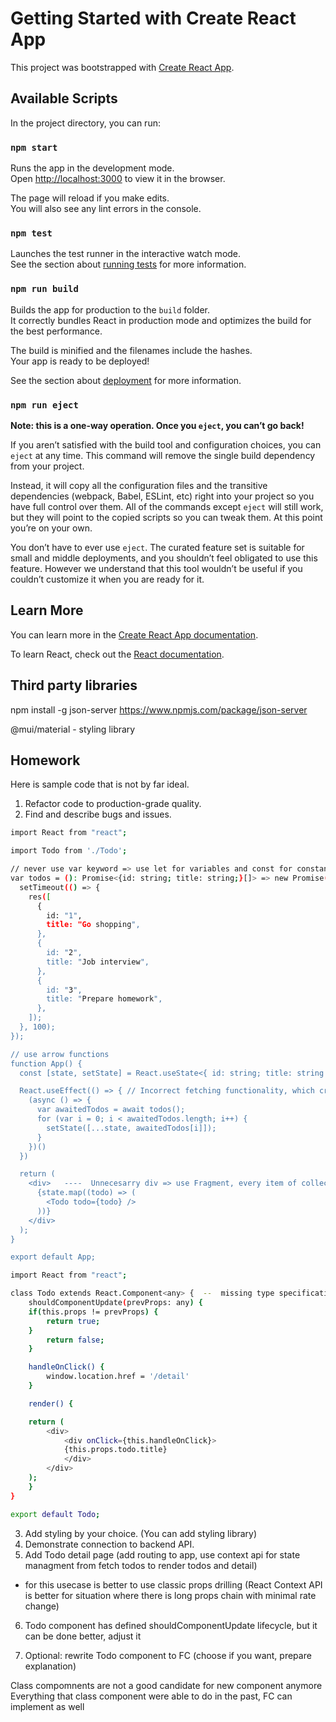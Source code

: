 # Getting Started with Create React App

This project was bootstrapped with [Create React App](https://github.com/facebook/create-react-app).

## Available Scripts

In the project directory, you can run:

### `npm start`

Runs the app in the development mode.\
Open [http://localhost:3000](http://localhost:3000) to view it in the browser.

The page will reload if you make edits.\
You will also see any lint errors in the console.

### `npm test`

Launches the test runner in the interactive watch mode.\
See the section about [running tests](https://facebook.github.io/create-react-app/docs/running-tests) for more information.

### `npm run build`

Builds the app for production to the `build` folder.\
It correctly bundles React in production mode and optimizes the build for the best performance.

The build is minified and the filenames include the hashes.\
Your app is ready to be deployed!

See the section about [deployment](https://facebook.github.io/create-react-app/docs/deployment) for more information.

### `npm run eject`

**Note: this is a one-way operation. Once you `eject`, you can’t go back!**

If you aren’t satisfied with the build tool and configuration choices, you can `eject` at any time. This command will remove the single build dependency from your project.

Instead, it will copy all the configuration files and the transitive dependencies (webpack, Babel, ESLint, etc) right into your project so you have full control over them. All of the commands except `eject` will still work, but they will point to the copied scripts so you can tweak them. At this point you’re on your own.

You don’t have to ever use `eject`. The curated feature set is suitable for small and middle deployments, and you shouldn’t feel obligated to use this feature. However we understand that this tool wouldn’t be useful if you couldn’t customize it when you are ready for it.

## Learn More

You can learn more in the [Create React App documentation](https://facebook.github.io/create-react-app/docs/getting-started).

To learn React, check out the [React documentation](https://reactjs.org/).


## Third party libraries

npm install -g json-server
https://www.npmjs.com/package/json-server


@mui/material - styling library


## Homework

Here is sample code that is not by far ideal.

1. Refactor code to production-grade quality.
2. Find and describe bugs and issues.

```bash
import React from "react";

import Todo from './Todo';

// never use var keyword => use let for variables and const for constants
var todos = (): Promise<{id: string; title: string;}[]> => new Promise((res) => {
  setTimeout(() => {
    res([
      {
        id: "1",
        title: "Go shopping",
      },
      {
        id: "2",
        title: "Job interview",
      },
      {
        id: "3",
        title: "Prepare homework",
      },
    ]);
  }, 100);
});

// use arrow functions
function App() {
  const [state, setState] = React.useState<{ id: string; title: string }[]>([]);

  React.useEffect(() => { // Incorrect fetching functionality, which creates infinite rendering cycle
    (async () => {
      var awaitedTodos = await todos();
      for (var i = 0; i < awaitedTodos.length; i++) {
        setState([...state, awaitedTodos[i]]);
      }
    })()
  })

  return (
    <div>   ----  Unnecesarry div => use Fragment, every item of collection must have pseudo-random index
      {state.map((todo) => (
        <Todo todo={todo} />
      ))}
    </div>
  );
}

export default App;
```
```bash
import React from "react";

class Todo extends React.Component<any> {  --  missing type specification... never use any, class libraries should be replaced by functional if we starts a brand new project
	shouldComponentUpdate(prevProps: any) {
	if(this.props != prevProps) {
		return true;
	}
		return false;
	}

	handleOnClick() {
		window.location.href = '/detail'
	}

	render() {

	return ( 
		<div>  
			<div onClick={this.handleOnClick}>
			{this.props.todo.title}
			</div>
		</div>
	);
	}
}

export default Todo;

```





3. Add styling by your choice. (You can add styling library)
4. Demonstrate connection to backend API.
5. Add Todo detail page (add routing to app, use context api for state managment from fetch todos to render todos and detail)

- for this usecase is better to use classic props drilling (React Context API is better for situation where there is long props chain with minimal rate change)


6. Todo component has defined shouldComponentUpdate lifecycle, but it can be done better, adjust it

7. Optional: rewrite Todo component to FC (choose if you want, prepare explanation)

Class compomnents are not a good candidate for new component anymore
Everything that class component were able to do in the past, FC can implement as well
